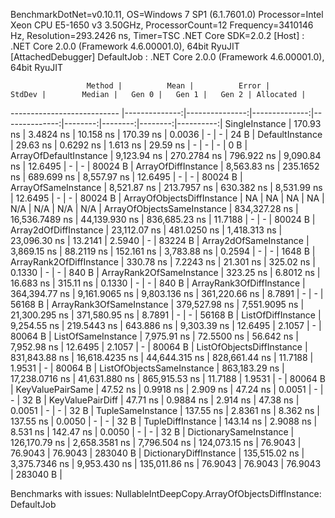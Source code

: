 
BenchmarkDotNet=v0.10.11, OS=Windows 7 SP1 (6.1.7601.0)
Processor=Intel Xeon CPU E5-1650 v3 3.50GHz, ProcessorCount=12
Frequency=3410146 Hz, Resolution=293.2426 ns, Timer=TSC
.NET Core SDK=2.0.2
  [Host]     : .NET Core 2.0.0 (Framework 4.6.00001.0), 64bit RyuJIT  [AttachedDebugger]
  DefaultJob : .NET Core 2.0.0 (Framework 4.6.00001.0), 64bit RyuJIT


                     Method |          Mean |          Error |        StdDev |        Median |   Gen 0 |   Gen 1 |   Gen 2 | Allocated |
--------------------------- |--------------:|---------------:|--------------:|--------------:|--------:|--------:|--------:|----------:|
             SingleInstance |     170.93 ns |      3.4824 ns |     10.158 ns |     170.39 ns |  0.0036 |       - |       - |      24 B |
            DefaultInstance |      29.63 ns |      0.6292 ns |      1.613 ns |      29.59 ns |       - |       - |       - |       0 B |
     ArrayOfDefaultInstance |   9,123.94 ns |    270.2784 ns |    796.922 ns |   9,090.84 ns | 12.6495 |       - |       - |   80024 B |
        ArrayOfDiffInstance |   8,563.83 ns |    235.1652 ns |    689.699 ns |   8,557.97 ns | 12.6495 |       - |       - |   80024 B |
        ArrayOfSameInstance |   8,521.87 ns |    213.7957 ns |    630.382 ns |   8,531.99 ns | 12.6495 |       - |       - |   80024 B |
 ArrayOfObjectsDiffInstance |            NA |             NA |            NA |            NA |     N/A |     N/A |     N/A |       N/A |
 ArrayOfObjectsSameInstance | 834,327.28 ns | 16,536.7489 ns | 44,139.930 ns | 836,685.23 ns | 11.7188 |       - |       - |   80024 B |
      Array2dOfDiffInstance |  23,112.07 ns |    481.0250 ns |  1,418.313 ns |  23,096.30 ns | 13.2141 |  2.5940 |       - |   83224 B |
      Array2dOfSameInstance |   3,869.15 ns |     88.2119 ns |    152.161 ns |   3,783.88 ns |  0.2594 |       - |       - |    1648 B |
   ArrayRank2OfDiffInstance |     330.78 ns |      7.2243 ns |     21.301 ns |     325.02 ns |  0.1330 |       - |       - |     840 B |
   ArrayRank2OfSameInstance |     323.25 ns |      6.8012 ns |     16.683 ns |     315.11 ns |  0.1330 |       - |       - |     840 B |
   ArrayRank3OfDiffInstance | 364,394.77 ns |  9,161.9065 ns |  9,803.136 ns | 361,220.66 ns |  8.7891 |       - |       - |   56168 B |
   ArrayRank3OfSameInstance | 379,527.98 ns |  7,551.9095 ns | 21,300.295 ns | 371,580.95 ns |  8.7891 |       - |       - |   56168 B |
         ListOfDiffInstance |   9,254.55 ns |    219.5443 ns |    643.886 ns |   9,303.39 ns | 12.6495 |  2.1057 |       - |   80064 B |
         ListOfSameInstance |   7,975.91 ns |     72.5500 ns |     56.642 ns |   7,952.98 ns | 12.6495 |  2.1057 |       - |   80064 B |
  ListOfObjectsDiffInstance | 831,843.88 ns | 16,618.4235 ns | 44,644.315 ns | 828,661.44 ns | 11.7188 |  1.9531 |       - |   80064 B |
  ListOfObjectsSameInstance | 863,183.29 ns | 17,238.0716 ns | 41,631.880 ns | 865,915.53 ns | 11.7188 |  1.9531 |       - |   80064 B |
           KeyValuePairSame |      47.52 ns |      0.9918 ns |      2.909 ns |      47.24 ns |  0.0051 |       - |       - |      32 B |
           KeyValuePairDiff |      47.71 ns |      0.9884 ns |      2.914 ns |      47.38 ns |  0.0051 |       - |       - |      32 B |
          TupleSameInstance |     137.55 ns |      2.8361 ns |      8.362 ns |     137.55 ns |  0.0050 |       - |       - |      32 B |
          TupleDiffInstance |     143.14 ns |      2.9088 ns |      8.531 ns |     142.47 ns |  0.0050 |       - |       - |      32 B |
     DictionarySameInstance | 126,170.79 ns |  2,658.3581 ns |  7,796.504 ns | 124,073.15 ns | 76.9043 | 76.9043 | 76.9043 |  283040 B |
     DictionaryDiffInstance | 135,515.02 ns |  3,375.7346 ns |  9,953.430 ns | 135,011.86 ns | 76.9043 | 76.9043 | 76.9043 |  283040 B |

Benchmarks with issues:
  NullableIntDeepCopy.ArrayOfObjectsDiffInstance: DefaultJob
